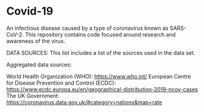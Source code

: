 # Covid-19

An infectious disease caused by a type of coronavirus known as SARS-CoV-2. This repository contains code focused around research and awareness of the virus.


DATA SOURCES: This list includes a list of the sources used in the data set. 

Aggregated data sources:

World Health Organization (WHO): https://www.who.int/
European Centre for Disease Prevention and Control (ECDC): https://www.ecdc.europa.eu/en/geographical-distribution-2019-ncov-cases
The UK Government: https://coronavirus.data.gov.uk/#category=nations&map=rate

